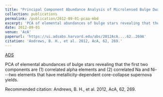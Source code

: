 ```yaml
---
title: "Principal Component Abundance Analysis of Microlensed Bulge Dwarf and Subgiant Stars"
collection: publications
permalink: /publication/2012-09-01-pcaa-mbd
excerpt: 'PCA of elemental abundances of bulge stars revealing that the first two components are (1) correlated alpha elements and (2) correlated Na and Ni---two elements that have metallicity-dependent core-collapse supernova yields.'
date: 2012-09-01
venue: 'AcA'
paperurl: 'https://ui.adsabs.harvard.edu/abs/2012AcA....62..269A'
citation: 'Andrews, B. H., et al. 2012, AcA, 62, 269.'
---
```


<a href='https://ui.adsabs.harvard.edu/abs/2012AcA....62..269A'>ADS</a>

PCA of elemental abundances of bulge stars revealing that the first two components are (1) correlated alpha elements and (2) correlated Na and Ni---two elements that have metallicity-dependent core-collapse supernova yields.

Recommended citation: Andrews, B. H., et al. 2012, AcA, 62, 269.